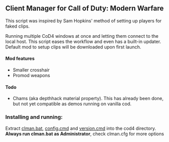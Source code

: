 ## Client Manager for Call of Duty: Modern Warfare

This script was inspired by Sam Hopkins' method of setting up players for faked clips.

Running multiple CoD4 windows at once and letting them connect to the local host. This script eases the workflow and even has a built-in updater. Default mod to setup clips will be downloaded upon first launch. 

#### Mod features

* Smaller crosshair
* Promod weapons

#### Todo

* Chams (aka depthhack material property). This has already been done, but not yet compatible as demos running on vanilla cod.

### Installing and running:

Extract [clman.bat](https://github.com/gmzorz/cod4cm/blob/master/clman.bat), [config.cmd](https://github.com/gmzorz/cod4cm/blob/master/config.cmd) and [version.cmd](https://github.com/gmzorz/cod4cm/blob/master/version.cmd) into the cod4 directory. **Always run clman.bat as Administrator**, check clman.cfg for more options
